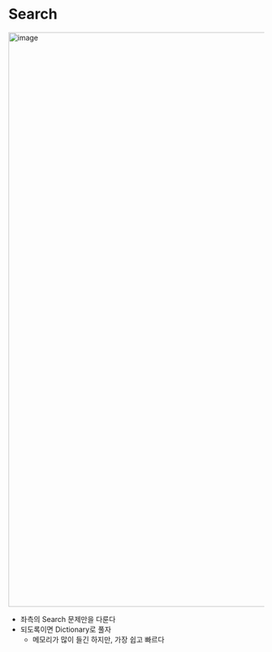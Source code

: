 # Search 

<img width="1132" alt="image" src="https://github.com/AAISSJ/AlgorithmStudy/assets/76966915/86589428-ab30-47f4-a02f-608c75ed433b">

- 좌측의 Search 문제만을 다룬다
- 되도록이면 Dictionary로 풀자
  - 메모리가 많이 들긴 하지만, 가장 쉽고 빠르다 
